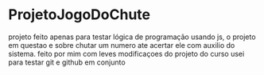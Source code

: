 # ProjetoJogoDoChute
projeto feito apenas para testar lógica de programação usando js, o projeto em questao e sobre chutar um numero ate acertar ele com auxilio do sistema.
feito por mim com leves modificaçoes do projeto do curso
usei para testar git e github em conjunto
